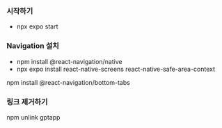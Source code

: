 ### 시작하기 
- npx expo start

### Navigation 설치 
- npm install @react-navigation/native
- npx expo install react-native-screens react-native-safe-area-context

npm install @react-navigation/bottom-tabs

### 링크 제거하기 
npm unlink gptapp